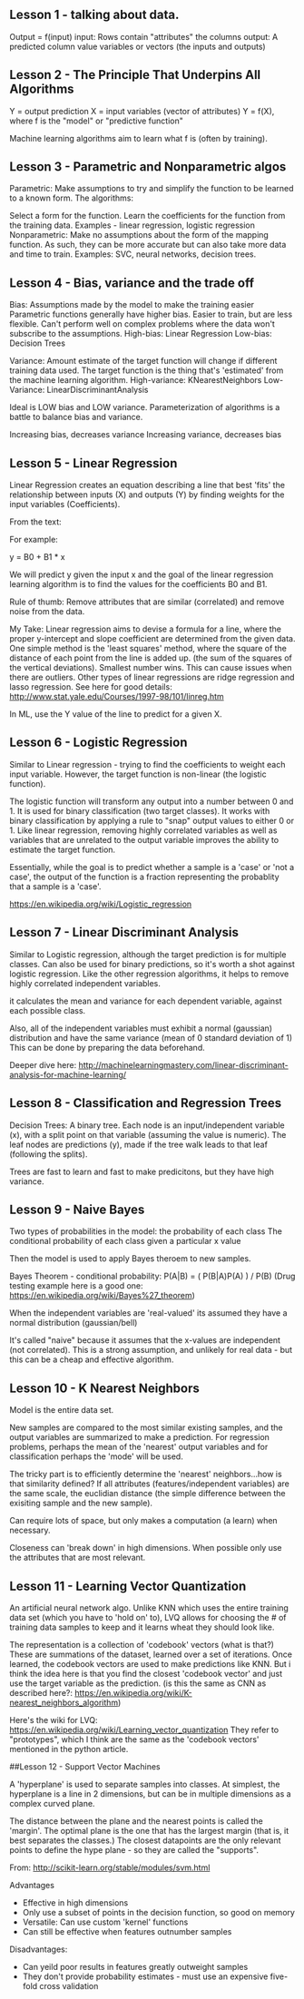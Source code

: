 ## Lesson 1 - talking about data.

Output = f(input)
input: Rows contain "attributes" the columns
output: A predicted column value
variables or vectors (the inputs and outputs)


## Lesson 2 - The Principle That Underpins All Algorithms
Y = output prediction
X = input variables (vector of attributes)
Y = f(X), where f is the "model" or "predictive function"

Machine learning algorithms aim to learn what f is (often by training).


## Lesson 3 - Parametric and Nonparametric algos
Parametric: Make assumptions to try and simplify the function to be learned to a known form. The algorithms:

Select a form for the function.
Learn the coefficients for the function from the training data.
Examples - linear regression, logistic regression
Nonparametric: Make no assumptions about the form of the mapping function. As such, they can be more accurate but can also take more data and time to train.
Examples: SVC, neural networks, decision trees.


## Lesson 4 - Bias, variance and the trade off

Bias: Assumptions made by the model to make the training easier
Parametric functions generally have higher bias. Easier to train, but are less flexible. Can't perform well
on complex problems where the data won't subscribe to the assumptions.
High-bias: Linear Regression
Low-bias: Decision Trees


Variance: Amount estimate of the target function will change if different training data used.
The target function is the thing that's 'estimated' from the machine learning algorithm.
High-variance: KNearestNeighbors
Low-Variance: LinearDiscriminantAnalysis


Ideal is LOW bias and LOW variance. Parameterization of algorithms is a battle to balance bias and variance.

Increasing bias, decreases variance
Increasing variance, decreases bias


## Lesson 5 - Linear Regression

Linear Regression creates an equation describing a line that best 'fits' the relationship between inputs (X) and
outputs (Y) by finding weights for the input variables (Coefficients).

From the text:

For example:

y = B0 + B1 * x

We will predict y given the input x and the goal of the linear regression learning algorithm is to find the values for the coefficients B0 and B1.

Rule of thumb: Remove attributes that are similar (correlated) and remove noise from the data.

My Take:
Linear regression aims to devise a formula for a line, where the proper y-intercept and slope coefficient are
determined from the given data. One simple method is the 'least squares' method, where the square of the distance
of each point from the line is added up. (the sum of the squares of the vertical deviations). Smallest number wins. This can cause issues when there are outliers. Other types
of linear regressions are ridge regression and lasso regression. See here for good details: http://www.stat.yale.edu/Courses/1997-98/101/linreg.htm

In ML, use the Y value of the line to predict for a given X.


## Lesson 6 - Logistic Regression

Similar to Linear regression - trying to find the coefficients to weight each input variable. However, the
target function is non-linear (the logistic function).

The logistic function will transform any output into a number between 0 and 1. It is used for binary classification
(two target classes). It works with binary classification by applying a rule to "snap" output values to either 0 or 1.
Like linear regression, removing highly correlated variables as well as variables that are unrelated to the output variable
improves the ability to estimate the target function.

Essentially, while the goal is to predict whether a sample is a 'case' or 'not a case', the output of the function
is a fraction representing the probablity that a sample is a 'case'.

https://en.wikipedia.org/wiki/Logistic_regression


## Lesson 7  - Linear Discriminant Analysis

Similar to Logistic regression, although the target prediction is for multiple classes. Can also be used for
binary predictions, so it's worth a shot against logistic regression. Like the other regression algorithms, it
helps to remove highly correlated independent variables.

it calculates the mean and variance for each dependent variable, against each possible class.

Also, all of the independent variables must exhibit a normal (gaussian) distribution and have the same variance (mean of 0 standard deviation of 1)
This can be done by preparing the data beforehand.

Deeper dive here: http://machinelearningmastery.com/linear-discriminant-analysis-for-machine-learning/


## Lesson 8 - Classification and Regression Trees

Decision Trees: A binary tree. Each node is an input/independent variable (x), with a split point on that variable
(assuming the value is numeric). The leaf nodes are predictions (y), made if the tree walk leads to that leaf (following
the splits).

Trees are fast to learn and fast to make predicitons, but they have high variance.


## Lesson 9 - Naive Bayes

Two types of probabilities in the model:
    the probability of each class
    The conditional probability of each class given a particular x value

Then the model is used to apply Bayes theroem to new samples.

Bayes Theorem - conditional probability:
P(A|B) = ( P(B|A)P(A) ) / P(B)
(Drug testing example here is a good one: https://en.wikipedia.org/wiki/Bayes%27_theorem)

When the independent variables are 'real-valued' its assumed they have a normal distribution (gaussian/bell)

It's called "naive" because it assumes that the x-values are independent (not correlated). This is a strong
assumption, and unlikely for real data - but this can be a cheap and effective algorithm.


## Lesson 10 - K Nearest Neighbors

Model is the entire data set.

New samples are compared to the most similar existing samples, and the
output variables are summarized to make a prediction.
For regression problems, perhaps the mean of the 'nearest' output variables and for classification
perhaps the 'mode' will be used.

The tricky part is to efficiently determine the 'nearest' neighbors...how is that
similarity defined? If all attributes (features/independent variables) are the same
scale, the euclidian distance (the simple difference between the exisiting sample and the new sample).

Can require lots of space, but only makes a computation (a learn) when necessary.

Closeness can 'break down' in high dimensions. When possible only use the attributes that are most relevant.

## Lesson 11 - Learning Vector Quantization

An artificial neural network algo. Unlike KNN which uses the entire training
data set (which you have to 'hold on' to), LVQ allows for choosing the
\# of training data samples to keep and it learns wheat they should look like.

The representation is a collection of 'codebook' vectors (what is that?) These are
summations of the dataset, learned over a set of iterations. Once learned, the codebook
vectors are used to make predictions like KNN. But i think the idea here is that you find
the closest 'codebook vector' and just use the target variable as the prediction.
(is this the same as CNN as described here?: https://en.wikipedia.org/wiki/K-nearest_neighbors_algorithm)

Here's the wiki for LVQ: https://en.wikipedia.org/wiki/Learning_vector_quantization
They refer to "prototypes", which I think are the same as the 'codebook vectors' mentioned
in the python article. 

##Lesson 12 - Support Vector Machines

A 'hyperplane' is used to separate samples into classes. At simplest, the hyperplane
is a line in 2 dimensions, but can be in multiple dimensions as a complex curved plane. 

The distance between the plane and the nearest points is called the 'margin'. The optimal 
plane is the one that has the largest margin (that is, it best separates the classes.) The closest
datapoints are the only relevant points to define the hype plane - so they are called the "supports".

From: http://scikit-learn.org/stable/modules/svm.html

Advantages
* Effective in high dimensions
* Only use a subset of points in the decision function, so good on memory
* Versatile: Can use custom 'kernel' functions
* Can still be effective when features outnumber samples

Disadvantages:
* Can yeild poor results in features greatly outweight samples
* They don't provide probability estimates - must use an expensive five-fold cross validation

